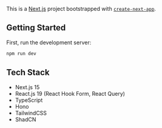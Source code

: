 This is a [Next.js](https://nextjs.org) project bootstrapped with [`create-next-app`](https://nextjs.org/docs/app/api-reference/cli/create-next-app).

## Getting Started

First, run the development server:

```bash
npm run dev
```

## Tech Stack

- Next.js 15
- React.js 19 (React Hook Form, React Query)
- TypeScript
- Hono
- TailwindCSS
- ShadCN
